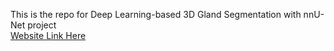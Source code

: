  This is the repo for Deep Learning-based 3D Gland Segmentation with nnU-Net project   
[Website Link Here](https://caroline12138.github.io/Deep-Learning-based-3D-Gland-Segmentation-with-nnU-Net.github.io/)
